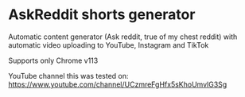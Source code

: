 # AskReddit shorts generator

Automatic content generator (Ask reddit, true of my chest reddit) with automatic video uploading to YouTube, Instagram and TikTok

Supports only Chrome v113

YouTube channel this was tested on: 
https://www.youtube.com/channel/UCzmreFgHfx5sKhoUmvlG3Sg
